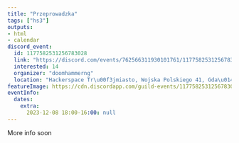 ```yaml
---
title: "Przeprowadzka"
tags: ["hs3"]
outputs:
- html
- calendar
discord_event:
  id: 1177582531256783028
  link: "https://discord.com/events/762566311930101761/1177582531256783028"
  interested: 14
  organizer: "doomhammerng"
  location: "Hackerspace Tr\u00f3jmiasto, Wojska Polskiego 41, Gda\u0144sk"
featureImage: https://cdn.discordapp.com/guild-events/1177582531256783028/59b9b6cb31807573ec58d966232437bd.png?size=1024
eventInfo:
  dates:
    extra:
      2023-12-08 18:00-16:00: null
---
```

More info soon
